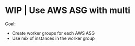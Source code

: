 # WIP | Use AWS ASG with multi

Goal:

- Create worker groups for each AWS ASG
- Use mix of instances in the worker group
